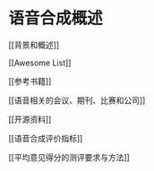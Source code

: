 # 语音合成概述

[[背景和概述]]

[[Awesome List]]

[[参考书籍]]

[[语音相关的会议、期刊、比赛和公司]]

[[开源资料]]

[[语音合成评价指标]]

[[平均意见得分的测评要求与方法]]